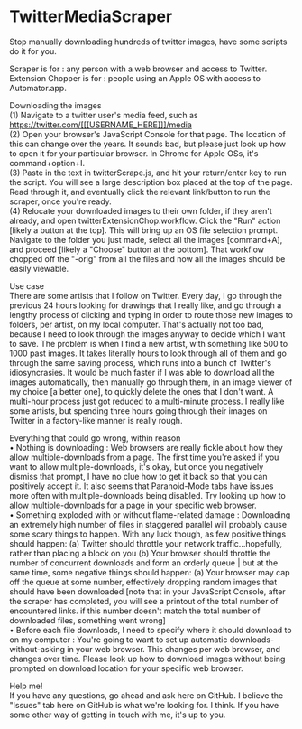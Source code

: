 # TwitterMediaScraper
Stop manually downloading hundreds of twitter images, have some scripts do it for you.  
  
Scraper is for : any person with a web browser and access to Twitter.  
Extension Chopper is for : people using an Apple OS with access to Automator.app.  
  
Downloading the images  
(1) Navigate to a twitter user's media feed, such as https://twitter.com/[[[USERNAME_HERE]]]/media  
(2) Open your browser's JavaScript Console for that page. The location of this can change over the years. It sounds bad, but please just look up how to open it for your particular browser. In Chrome for Apple OSs, it's command+option+I.  
(3) Paste in the text in twitterScrape.js, and hit your return/enter key to run the script. You will see a large description box placed at the top of the page. Read through it, and eventually click the relevant link/button to run the scraper, once you're ready.  
(4) Relocate your downloaded images to their own folder, if they aren't already, and open twitterExtensionChop.workflow. Click the "Run" action [likely a button at the top]. This will bring up an OS file selection prompt. Navigate to the folder you just made, select all the images [command+A], and proceed [likely a "Choose" button at the bottom]. That workflow chopped off the "-orig" from all the files and now all the images should be easily viewable.  
  
Use case  
There are some artists that I follow on Twitter. Every day, I go through the previous 24 hours looking for drawings that I really like, and go through a lengthy process of clicking and typing in order to route those new images to folders, per artist, on my local computer. That's actually not too bad, because I need to look through the images anyway to decide which I want to save. The problem is when I find a new artist, with something like 500 to 1000 past images. It takes literally hours to look through all of them and go through the same saving process, which runs into a bunch of Twitter's idiosyncrasies. It would be much faster if I was able to download all the images automatically, then manually go through them, in an image viewer of my choice [a better one], to quickly delete the ones that I don't want. A multi-hour process just got reduced to a multi-minute process. I really like some artists, but spending three hours going through their images on Twitter in a factory-like manner is really rough.  
  
Everything that could go wrong, within reason  
• Nothing is downloading : Web browsers are really fickle about how they allow multiple-downloads from a page. The first time you're asked if you want to allow multiple-downloads, it's okay, but once you negatively dismiss that prompt, I have no clue how to get it back so that you can positively accept it. It also seems that Paranoid-Mode tabs have issues more often with multiple-downloads being disabled. Try looking up how to allow multiple-downloads for a page in your specific web browser.  
• Something exploded with or without flame-related damage : Downloading an extremely high number of files in staggered parallel will probably cause some scary things to happen. With any luck though, as few positive things should happen: (a) Twitter should throttle your network traffic...hopefully, rather than placing a block on you (b) Your browser should throttle the number of concurrent downloads and form an orderly queue | but at the same time, some negative things should happen: (a) Your browser may cap off the queue at some number, effectively dropping random images that should have been downloaded [note that in your JavaScript Console, after the scraper has completed, you will see a printout of the total number of encountered links. if this number doesn't match the total number of downloaded files, something went wrong]  
• Before each file downloads, I need to specify where it should download to on my computer : You're going to want to set up automatic downloads-without-asking in your web browser. This changes per web browser, and changes over time. Please look up how to download images without being prompted on download location for your specific web browser.  
  
Help me!  
If you have any questions, go ahead and ask here on GitHub. I believe the "Issues" tab here on GitHub is what we're looking for. I think. If you have some other way of getting in touch with me, it's up to you.  